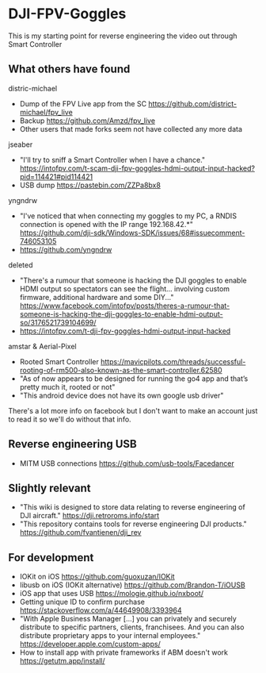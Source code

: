 # DJI-FPV-Goggles

This is my starting point for reverse engineering the video out through Smart Controller

## What others have found

distric-michael
- Dump of the FPV Live app from the SC https://github.com/district-michael/fpv_live
- Backup https://github.com/Amzd/fpv_live
- Other users that made forks seem not have collected any more data

jseaber
- "I'll try to sniff a Smart Controller when I have a chance." https://intofpv.com/t-scam-dji-fpv-goggles-hdmi-output-input-hacked?pid=114421#pid114421
- USB dump https://pastebin.com/ZZPa8bx8

yngndrw
- "I've noticed that when connecting my goggles to my PC, a RNDIS connection is opened with the IP range 192.168.42.*" https://github.com/dji-sdk/Windows-SDK/issues/68#issuecomment-746053105 
- https://github.com/yngndrw

deleted
- "There's a rumour that someone is hacking the DJI goggles to enable HDMI output so spectators can see the flight... involving custom firmware, additional hardware and some DIY..." https://www.facebook.com/intofpv/posts/theres-a-rumour-that-someone-is-hacking-the-dji-goggles-to-enable-hdmi-output-so/3176521739104699/
- https://intofpv.com/t-dji-fpv-goggles-hdmi-output-input-hacked

amstar & Aerial-Pixel
- Rooted Smart Controller https://mavicpilots.com/threads/successful-rooting-of-rm500-also-known-as-the-smart-controller.62580
- "As of now appears to be designed for running the go4 app and that’s pretty much it, rooted or not"
- "This android device does not have its own google usb driver"

There's a lot more info on facebook but I don't want to make an account just to read it so we'll do without that info.

## Reverse engineering USB

- MITM USB connections https://github.com/usb-tools/Facedancer

## Slightly relevant

- "This wiki is designed to store data relating to reverse engineering of DJI aircraft." https://dji.retroroms.info/start
- "This repository contains tools for reverse engineering DJI products." https://github.com/fvantienen/dji_rev

## For development

- IOKit on iOS https://github.com/guoxuzan/IOKit
- libusb on iOS (IOKit alternative) https://github.com/Brandon-T/iOUSB
- iOS app that uses USB https://mologie.github.io/nxboot/
- Getting unique ID to confirm purchase https://stackoverflow.com/a/44649908/3393964
- "With Apple Business Manager [...] you can privately and securely distribute to specific partners, clients, franchisees. And you can also distribute proprietary apps to your internal employees." https://developer.apple.com/custom-apps/
- How to install app with private frameworks if ABM doesn't work https://getutm.app/install/
